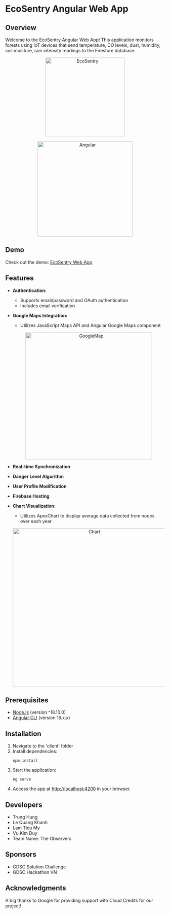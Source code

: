 # EcoSentry Angular Web App

## Overview
Welcome to the EcoSentry Angular Web App! This application monitors forests using IoT devices that send temperature, CO levels, dust, humidity, soil moisture, rain intensity readings to the Firestore database.

<p align="center">
    <img alt="EcoSentry" title="GitPoint" src="https://imgur.com/7Cvhjlx.png" width="250">
</p>

<p align="center">
    <img alt="Angular" title="GitPoint" src="https://upload.wikimedia.org/wikipedia/commons/thumb/c/cf/Angular_full_color_logo.svg/2048px-Angular_full_color_logo.svg.png" width="300">
</p>

## Demo
Check out the demo: [EcoSentry Web App](https://gdsc-ecosentry.web.app)

## Features
- **Authentication:**
  - Supports email/password and OAuth authentication
  - Includes email verification

- **Google Maps Integration:**
  - Utilizes JavaScript Maps API and Angular Google Maps component
  <p align="center">
    <img alt="GoogleMap" title="GitPoint" src="https://i.imgur.com/tar2Vns.png" width="400">
  </p>

- **Real-time Synchronization**

- **Danger Level Algorithm**

- **User Profile Modification**

- **Firebase Hosting**

- **Chart Visualization:**
  - Utilizes ApexChart to display average data collected from nodes over each year
  <p align="center">
    <img alt="Chart" title="GitPoint" src="https://i.imgur.com/jbdoYVP.png" width="500">
  </p>
## Prerequisites
- [Node.js](https://nodejs.org) (version ^18.10.0)
- [Angular CLI](https://angular.io/cli) (version 16.x.x)

## Installation
1. Navigate to the 'client' folder
2. Install dependencies:
   ```
   npm install
   ```
3. Start the application:
   ```
   ng serve
   ```
4. Access the app at [http://localhost:4200](http://localhost:4200) in your browser.

## Developers
- Trung Hung
- Le Quang Khanh
- Lam Tieu My
- Vu Kim Duy
- Team Name: The Observers

## Sponsors
- GDSC Solution Challenge
- GDSC Hackathon VN

## Acknowledgments
A big thanks to Google for providing support with Cloud Credits for our project!
